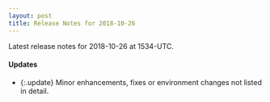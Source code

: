```yaml
---
layout: post
title: Release Notes for 2018-10-26
---
```


Latest release notes for 2018-10-26 at 1534-UTC.

<div class='updates' markdown='1'>

#### Updates

- {:.update} Minor enhancements, fixes or environment changes not listed in detail.

</div>


